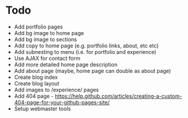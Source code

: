 # Todo

- Add portfolio pages
- Add bg image to home page
- Add bg image to sections
- Add copy to home page (e.g. portfolio links, about, etc etc)
- Add subnesting to menu (i.e. for portfolio and experience)
- Use AJAX for contact form
- Add more detailed home page description
- Add about page (maybe, home page can double as about page)
- Create blog index
- Create blog layout
- Add images to /experience/ pages
- Add 404 page - https://help.github.com/articles/creating-a-custom-404-page-for-your-github-pages-site/
- Setup webmaster tools